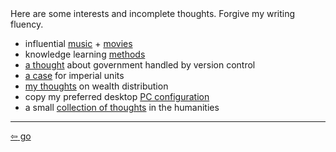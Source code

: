 <link href="../css/styles.css" rel="stylesheet" />

<div class="center">
Here are some interests and incomplete thoughts. Forgive my writing fluency.
</div>

<div class="center">

- influential [music](./music.md) + [movies](./movies.md)
- knowledge learning [methods](./info_consumption.md)
- [a thought](./govt_version_control.md) about government handled by version control
- [a case](./imperial_units.md) for imperial units
- [my thoughts](./wealth_dist.md) on wealth distribution
- copy my preferred desktop [PC configuration](../pc/index.md)
- a small [collection of thoughts](./conv.md) in the humanities

</div>

___

[<span>&#8678;</span> go](../../index.md)
